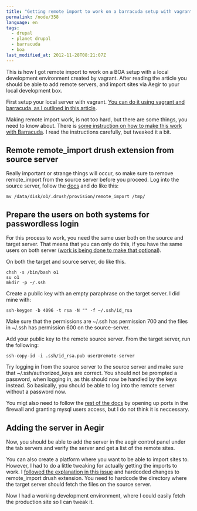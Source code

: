 ```yaml
---
title: "Getting remote import to work on a barracuda setup with vagrant"
permalink: /node/358
language: en
tags:
  - drupal
  - planet drupal
  - barracuda
  - boa
last_modified_at: 2012-11-28T08:21:07Z
---
```


This is how I got remote import to work on a BOA setup with a local development environment created by vagrant. After reading the article you should be able to add remote servers, and import sites via Aegir to your local development box.

First setup your local server with vagrant. [You can do it using vagrant and barracuda, as I outlined in this article](/node/357).

Making remote import work, is not too hard, but there are some things, you need to know about. There is [some instruction on how to make this work with Barracuda](https://github.com/omega8cc/boa/blob/master/docs/REMOTE.txt). I read the instructions carefully, but tweaked it a bit.

Remote remote\_import drush extension from source server
--------------------------------------------------------

Really important or strange things will occur, so make sure to remove remote\_import from the source server before you proceed. Log into the source server, follow the [docs](https://github.com/omega8cc/boa/blob/master/docs/REMOTE.txt) and do like this:

```
mv /data/disk/o1/.drush/provision/remote_import /tmp/
```

Prepare the users on both systems for passwordless login
--------------------------------------------------------

For this process to work, you need the same user both on the source and target server. That means that you can only do this, if you have the same users on both server ([work is being done to make that optional](https://drupal.org/node/1594588)).

On both the target and source server, do like this.

```
chsh -s /bin/bash o1
su o1
mkdir -p ~/.ssh
```

Create a public key with an empty paraphrase on the target server. I did mine with:

```
ssh-keygen -b 4096 -t rsa -N "" -f ~/.ssh/id_rsa
```

Make sure that the permissions are ~/.ssh has permission 700 and the files in ~/.ssh has permission 600 on the source-server.

Add your public key to the remote source server. From the target server, run the following:

```
ssh-copy-id -i .ssh/id_rsa.pub user@remote-server
```

Try logging in from the source server to the source server and make sure that ~/.ssh/authorized\_keys are correct. You should not be prompted a password, when logging in, as this should now be handled by the keys instead. So basically, you should be able to log into the remote server without a password now.

You migt also need to follow the [rest of the docs](https://github.com/omega8cc/boa/blob/master/docs/REMOTE.txt) by opening up ports in the firewall and granting mysql users access, but I do not think it is neccessary.

Adding the server in Aegir
--------------------------

Now, you should be able to add the server in the aegir control panel under the tab servers and verify the server and get a list of the remote sites.

You can also create a platform where you want to be able to import sites to. However, I had to do a little tweaking for actually getting the imports to work. I [followed the explanation in this issue](https://drupal.org/node/1594588#comment-6770336) and hardcoded changes to remote\_import drush extension. You need to hardcode the directory where the target server should fetch the files on the source server.

Now I had a working development environment, where I could easily fetch the production site so I can tweak it.

